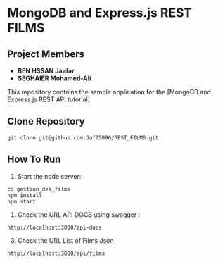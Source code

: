 # MongoDB and Express.js REST FILMS


## Project Members
- **BEN HSSAN Jaafar**
- **SEGHAIER Mohamed-Ali**

This repository contains the sample application for the [MongoDB and Express.js REST API tutorial]


## Clone Repository

```
git clone git@github.com:Jaff5090/REST_FILMS.git
```

## How To Run


1. Start the node server:
```
cd gestion_des_films
npm install
npm start
```
1. Check the URL API DOCS using swagger  :
```
http://localhost:3000/api-docs
```

3. Check the URL List of Films Json 
```
http://localhost:3000/api/films
```
